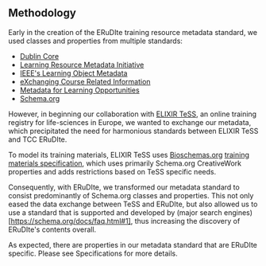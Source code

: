 ## Methodology

Early in the creation of the ERuDIte training resource metadata standard, we used classes
and properties from multiple standards: 
- [Dublin Core](http://dublincore.org)
- [Learning Resource Metadata Initiative](http://lrmi.dublincore.net)
- [IEEE's Learning Object Metadata](https://standards.ieee.org/findstds/standard/1484.12.1-2002.html)
- [eXchanging Course Related Information](http://shop.bsigroup.com/ProductDetail/?pid=000000000030259242)
- [Metadata for Learning Opportunities](https://joinup.ec.europa.eu/catalogue/asset\_release/metadata-learning-opportunities-mlo-advertising)
- [Schema.org](https://schema.org/)

However, in beginning our collaboration with [ELIXIR TeSS](https://tess.elixir-europe.org/), an
online training registry for life-sciences in Europe, we wanted to exchange our metadata, which 
precipitated the need for harmonious standards between ELIXIR TeSS and TCC ERuDIte.

To model its training materials, ELIXIR TeSS uses [Bioschemas.org](http://bioschemas.org/)
[training materials specification](http://bioschemas.org/specifications/TrainingMaterial/specification/), 
which uses primarily Schema.org CreativeWork properties and adds restrictions based on TeSS
specific needs. 

Consequently, with ERuDIte, we transformed our metadata standard to consist predominantly
of Schema.org classes and properties. This not only eased the data exchange between TeSS
and ERuDIte, but also allowed us to use a standard that is supported and developed by (major search engines)[https://schema.org/docs/faq.html#1],
thus increasing the discovery of ERuDIte's contents overall.

As expected, there are properties in our metadata standard that are ERuDIte specific. 
Please see Specifications for more details. 


 